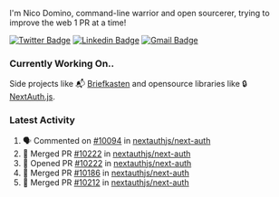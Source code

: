 
I'm Nico Domino, command-line warrior and open sourcerer, trying to improve the web 1 PR at a time!

[![Twitter Badge](https://img.shields.io/badge/-@ndom91-1ca0f1?style=flat-square&labelColor=1ca0f1&logo=twitter&logoColor=white&link=https://twitter.com/ndom91)](https://twitter.com/ndom91) [![Linkedin Badge](https://img.shields.io/badge/-ndom91-blue?style=flat-square&logo=Linkedin&logoColor=white&link=https://www.linkedin.com/in/ndom91/)](https://www.linkedin.com/in/ndom91/) [![Gmail Badge](https://img.shields.io/badge/-yo@ndo.dev-c14438?style=flat-square&logo=mail.ru&logoColor=white&link=mailto:yo@ndo.dev)](mailto:yo@ndo.dev)

### Currently Working On..

Side projects like 📬 [Briefkasten](https://briefkastenhq.com) and opensource libraries like 🔒 [NextAuth.js](https://github.com/nextauthjs/next-auth).

<!--START_SECTION_PROFILE_VIEWS:readme-info-->
<!--END_SECTION_PROFILE_VIEWS:readme-info-->

<!--START_SECTION_DAILY_COMMIT:readme-info-->
<!--END_SECTION_DAILY_COMMIT:readme-info-->

<!--START_SECTION_WEEKLY_COMMIT:readme-info-->
<!--END_SECTION_WEEKLY_COMMIT:readme-info-->

### Latest Activity

<!--START_SECTION:activity-->
1. 🗣 Commented on [#10094](https://github.com/nextauthjs/next-auth/pull/10094#issuecomment-1979389352) in [nextauthjs/next-auth](https://github.com/nextauthjs/next-auth)
2. 🎉 Merged PR [#10222](https://github.com/nextauthjs/next-auth/pull/10222) in [nextauthjs/next-auth](https://github.com/nextauthjs/next-auth)
3. 💪 Opened PR [#10222](https://github.com/nextauthjs/next-auth/pull/10222) in [nextauthjs/next-auth](https://github.com/nextauthjs/next-auth)
4. 🎉 Merged PR [#10186](https://github.com/nextauthjs/next-auth/pull/10186) in [nextauthjs/next-auth](https://github.com/nextauthjs/next-auth)
5. 🎉 Merged PR [#10212](https://github.com/nextauthjs/next-auth/pull/10212) in [nextauthjs/next-auth](https://github.com/nextauthjs/next-auth)
<!--END_SECTION:activity-->
